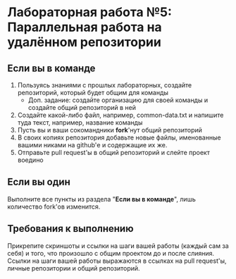 # Лабораторная работа №5: Параллельная работа на удалённом репозитории

## Если вы в команде

1. Пользуясь знаниями с прошлых лабораторных, создайте репозиторий, который будет общим для команды
   - Доп. задание: создайте организацию для своей команды и создайте общий репозиторий в ней
2. Создайте какой-либо файл, например, common-data.txt и напишите туда текст, например, название команды
3. Пусть вы и ваши сокомандники **fork**'нут общий репозиторий
4. В своих копиях репозитория добавьте новые файлы, именованные вашими никами на github'е и содержащие их же.
5. Отправьте pull request'ы в общий репозиторий и слейте проект воедино

## Если вы один

Выполните все пункты из раздела "**Если вы в команде**", лишь количество fork'ов изменится.

## Требования к выполнению

Прикрепите скриншоты и ссылки на шаги вашей работы (каждый сам за себя) и того, что произошло с общим проектом до и после слияния.
Ссылки на шаги вашей работы выражаются в ссылках на pull request'ы, личные репозитории и общий репозиторий.
